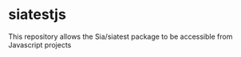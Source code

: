 # siatestjs
This repository allows the Sia/siatest package to be accessible from Javascript projects
